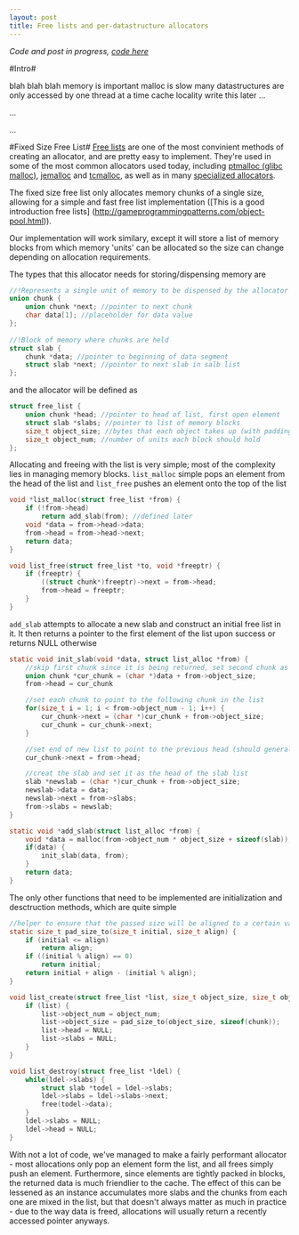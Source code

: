```yaml
---
layout: post
title: Free lists and per-datastructure allocators
---
```


*Code and post in progress, [code here](https://github.com/schets/fast_alloc)*

#Intro#

blah blah blah memory is important malloc is slow many datastructures are only accessed by one thread at a time cache locality write this later ...

...

...


#Fixed Size Free List#
[Free lists](https://en.wikipedia.org/wiki/Free_list) are one of the most convinient methods of creating an allocator, and are pretty easy to implement. They're used in some of the most common allocators used today, including [ptmalloc (glibc malloc)](http://code.woboq.org/userspace/glibc/malloc), [jemalloc](http://www.canonware.com/jemalloc/) and [tcmalloc](http://goog-perftools.sourceforge.net/doc/tcmalloc.html), as well as in many [specialized allocators](http://gameprogrammingpatterns.com/object-pool.html).

The fixed size free list only allocates memory chunks of a single size, allowing for a simple and fast free list implementation ([This is a good introduction free lists] (http://gameprogrammingpatterns.com/object-pool.html)). 

Our implementation will work similary, except it will store a list of memory blocks from which memory 'units' can be allocated so the size can change depending on allocation requirements.

The types that this allocator needs for storing/dispensing memory are

```C
//!Represents a single unit of memory to be dispensed by the allocator
union chunk {
    union chunk *next; //pointer to next chunk
    char data[1]; //placeholder for data value
};
 
//!Block of memory where chunks are held
struct slab {
    chunk *data; //pointer to beginning of data segment
    struct slab *next; //pointer to next slab in salb list
};
```

and the allocator will be defined as

```C
struct free_list {
    union chunk *head; //pointer to head of list, first open element
    struct slab *slabs; //pointer to list of memory blocks
    size_t object_size; //bytes that each object takes up (with padding)
    size_t object_num; //number of units each block should hold
};
```

Allocating and freeing with the list is very simple; most of the complexity lies in managing memory blocks. ```list_malloc``` simple pops an element from the head of the list and ```list_free``` pushes an element onto the top of the list

```C
void *list_malloc(struct free_list *from) {
    if (!from->head)
        return add_slab(from); //defined later
    void *data = from->head->data;
    from->head = from->head->next;
    return data;
}

void list_free(struct free_list *to, void *freeptr) {
    if (freeptr) {
        ((struct chunk*)freeptr)->next = from->head;
        from->head = freeptr;
    }
}
```

```add_slab``` attempts to allocate a new slab and construct an initial free list in it. It then returns a pointer to the first element of the list upon success or returns NULL otherwise

```C
static void init_slab(void *data, struct list_alloc *from) {
    //skip first chunk since it is being returned, set second chunk as new head
    union chunk *cur_chunk = (char *)data + from->object_size;
    from->head = cur_chunk

    //set each chunk to point to the following chunk in the list
    for(size_t i = 1; i < from->object_num - 1; i++) {
        cur_chunk->next = (char *)cur_chunk + from->object_size;
        cur_chunk = cur_chunk->next;
    }

    //set end of new list to point to the previous head (should generally be NULL)
    cur_chunk->next = from->head;

    //creat the slab and set it as the head of the slab list
    slab *newslab = (char *)cur_chunk + from->object_size;
    newslab->data = data;
    newslab->next = from->slabs;
    from->slabs = newslab;
}

static void *add_slab(struct list_alloc *from) {
    void *data = malloc(from->object_num * object_size + sizeof(slab));
    if(data) {
        init_slab(data, from);
    }
    return data;
}
```

The only other functions that need to be implemented are initialization and desctruction methods, which are quite simple

```C
//helper to ensure that the passed size will be aligned to a certain value
static size_t pad_size_to(size_t initial, size_t align) {
    if (initial <= align)
        return align;
    if ((initial % align) == 0)
        return initial;
    return initial + align - (initial % align);
}

void list_create(struct free_list *list, size_t object_size, size_t object_num) {
    if (list) {
        list->object_num = object_num;
        list->object_size = pad_size_to(object_size, sizeof(chunk));
        list->head = NULL;
        list->slabs = NULL;
    }
}

void list_destroy(struct free_list *ldel) {
    while(ldel->slabs) {
        struct slab *todel = ldel->slabs;
        ldel->slabs = ldel->slabs->next;
        free(todel->data);
    }
    ldel->slabs = NULL;
    ldel->head = NULL;
}
```

With not a lot of code, we've managed to make a fairly performant allocator - most allocations only pop an element form the list, and all frees simply push an element.
Furthermore, since elements are tightly packed in blocks, the returned data is much friendlier to the cache. The effect of this can be lessened as an instance accumulates more slabs and the chunks from each one are mixed in the list, but that doesn't always matter as much in practice - due to the way data is freed, allocations will usually return a recently accessed pointer anyways.
